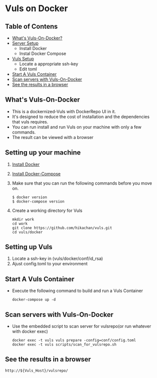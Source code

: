 # Vuls on Docker

## Table of Contens

- [What's Vuls-On-Docker?](#whats-vuls-on-docker)
- [Server Setup](#setting-up-your-machine)
	- Install Docker
	- Instal Docker Compose
- [Vuls Setup](#setting-up-vuls)
	- Locate a appropriate ssh-key
	- Edit toml
- [Start A Vuls Container](#start-a-vuls-container)
- [Scan servers with Vuls-On-Docker](#scan-servers-with-vuls-on-docker)
- [See the results in a browser](#see-the-results-in-a-browser)

## What's Vuls-On-Docker

- This is a dockernized-Vuls with DockerRepo UI in it.
- It's designed to reduce the cost of installation and the dependencies that vuls requires.
- You can run install and run Vuls on your machine with only a few commands.
- The result can be viewed with a browser

## Setting up your machine
	
1. [Install Docker](https://docs.docker.com/engine/installation/)
2. [Install Docker-Compose](https://docs.docker.com/compose/install/)
3. Make sure that you can run the following commands before you move on.

	```
	$ docker version
	$ docker-compose version
	```

4. Create a working directory for Vuls

	```
	mkdir work
	cd work
	git clone https://github.com/hikachan/vuls.git
	cd vuls/docker
	```

## Setting up Vuls

1. Locate a ssh-key in (vuls/docker/conf/id_rsa)
2. Ajust config.toml to your environment

## Start A Vuls Container

- Execute the following command to build and run a Vuls Container

	``
	docker-compose up -d
	`` 

## Scan servers with Vuls-On-Docker

- Use the embedded script to scan server for vulsrepo(or run whatever with docker exec)

	```
	docker exec -t vuls vuls prepare -config=conf/config.toml
	docker exec -t vuls scripts/scan_for_vulsrepo.sh
	```

## See the results in a browser 

```
http://${Vuls_Host}/vulsrepo/
```

